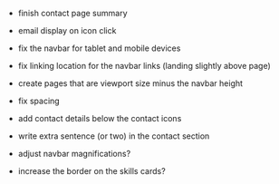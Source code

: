 

- finish contact page summary

- email display on icon click

- fix the navbar for tablet and mobile devices

- fix linking location for the navbar links (landing slightly above page)







- create pages that are viewport size minus the navbar height

- fix spacing

- add contact details below the contact icons

- write extra sentence (or two) in the contact section





- adjust navbar magnifications?

- increase the border on the skills cards?
